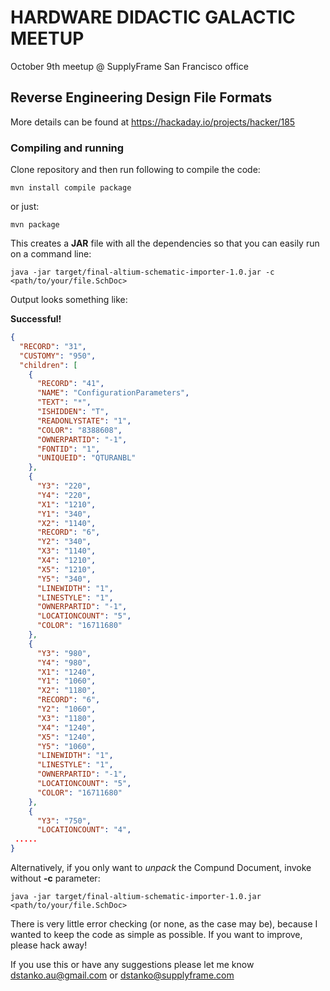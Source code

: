 # HARDWARE DIDACTIC GALACTIC MEETUP

October 9th meetup @ SupplyFrame San Francisco office
 
## Reverse Engineering Design File Formats

More details can be found at https://hackaday.io/projects/hacker/185
 
### Compiling and running

Clone repository and then run following to compile the code:

    mvn install compile package
    
or just:

    mvn package

    
This creates a **JAR** file with all the dependencies so that you can easily run on a command line: 

    java -jar target/final-altium-schematic-importer-1.0.jar -c <path/to/your/file.SchDoc>
    
Output looks something like: 

  **Successful!**
  ```json
  {
    "RECORD": "31",
    "CUSTOMY": "950",
    "children": [
      {
        "RECORD": "41",
        "NAME": "ConfigurationParameters",
        "TEXT": "*",
        "ISHIDDEN": "T",
        "READONLYSTATE": "1",
        "COLOR": "8388608",
        "OWNERPARTID": "-1",
        "FONTID": "1",
        "UNIQUEID": "QTURANBL"
      },
      {
        "Y3": "220",
        "Y4": "220",
        "X1": "1210",
        "Y1": "340",
        "X2": "1140",
        "RECORD": "6",
        "Y2": "340",
        "X3": "1140",
        "X4": "1210",
        "X5": "1210",
        "Y5": "340",
        "LINEWIDTH": "1",
        "LINESTYLE": "1",
        "OWNERPARTID": "-1",
        "LOCATIONCOUNT": "5",
        "COLOR": "16711680"
      },
      {
        "Y3": "980",
        "Y4": "980",
        "X1": "1240",
        "Y1": "1060",
        "X2": "1180",
        "RECORD": "6",
        "Y2": "1060",
        "X3": "1180",
        "X4": "1240",
        "X5": "1240",
        "Y5": "1060",
        "LINEWIDTH": "1",
        "LINESTYLE": "1",
        "OWNERPARTID": "-1",
        "LOCATIONCOUNT": "5",
        "COLOR": "16711680"
      },
      {
        "Y3": "750",
        "LOCATIONCOUNT": "4",
   .....
  }
  ```
  
Alternatively, if you only want to *unpack* the Compund Document, invoke without **-c** parameter: 

    java -jar target/final-altium-schematic-importer-1.0.jar <path/to/your/file.SchDoc>
    
There is very little error checking (or none, as the case may be), because I wanted to keep the code as simple as possible. If you want to improve, please hack away!

If you use this or have any suggestions please let me know dstanko.au@gmail.com or dstanko@supplyframe.com